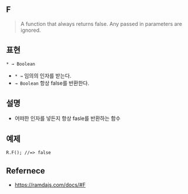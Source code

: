 ## F
> A function that always returns false. Any passed in parameters are ignored.

## 표현
```
* → Boolean
```
- `* →` 임의의 인자를 받는다.
- `→ Boolean` 항상 false를 반환한다.

## 설명
- 어떠한 인자를 넣든지 항상 fasle를 반환하는 함수

## 예제
```
R.F(); //=> false
```

## Refernece
- https://ramdajs.com/docs/#F
